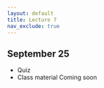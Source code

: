 ```yaml
---
layout: default
title: Lecture 7
nav_exclude: true
---
```



September 25
---

- Quiz
- Class material Coming soon
